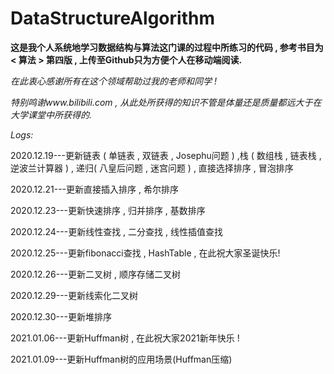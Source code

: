 # DataStructureAlgorithm
**这是我个人系统地学习数据结构与算法这门课的过程中所练习的代码 , 参考书目为 < 算法 > 第四版 , 上传至Github只为方便个人在移动端阅读.**  
  
*在此衷心感谢所有在这个领域帮助过我的老师和同学 !*    

*特别鸣谢www.bilibili.com , 从此处所获得的知识不管是体量还是质量都远大于在大学课堂中所获得的.*  


*Logs:*  

2020.12.19---更新链表 ( 单链表 , 双链表 , Josephu问题 ) ,栈 ( 数组栈 , 链表栈 , 逆波兰计算器 ) , 递归( 八皇后问题 , 迷宫问题 ) , 直接选择排序 , 冒泡排序

2020.12.21---更新直接插入排序 , 希尔排序

2020.12.23---更新快速排序 , 归并排序 , 基数排序

2020.12.24---更新线性查找 , 二分查找 , 线性插值查找

2020.12.25---更新fibonacci查找 , HashTable , 在此祝大家圣诞快乐! 

2020.12.26---更新二叉树 , 顺序存储二叉树

2020.12.29---更新线索化二叉树 

2020.12.30---更新堆排序 

2021.01.06---更新Huffman树 , 在此祝大家2021新年快乐 !

2021.01.09---更新Huffman树的应用场景(Huffman压缩) 
